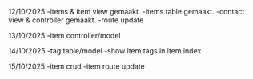 12/10/2025
-items & item view gemaakt.
-items table gemaakt.
-contact view & controller gemaakt.
-route update

13/10/2025
-item controller/model

14/10/2025
-tag table/model
-show item tags in item index

15/10/2025
-item crud
-item route update
